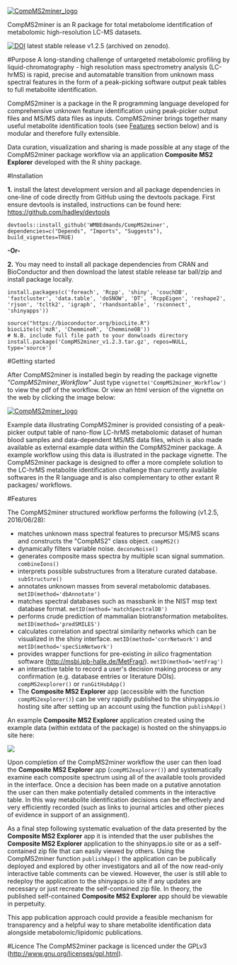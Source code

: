 [![CompMS2miner_logo](https://raw.githubusercontent.com/WMBEdmands/CompMS2miner/master/inst/shiny-apps/compMS2explorer/www/CompMS2minerLogoExApp.png)](http://bit.ly/28QOxj6)

CompMS2miner is an R package for total metabolome identification of metabolomic high-resolution LC-MS datasets.

[![DOI](https://zenodo.org/badge/doi/10.5281/zenodo.56582.svg)](http://dx.doi.org/10.5281/zenodo.56582)
latest stable release v1.2.5 (archived on zenodo).

#Purpose
A long-standing challenge of untargeted metabolomic profiling by liquid-chromatography - high resolution mass spectrometry analysis (LC-hrMS) is rapid, precise and automatable transition from unknown mass spectral features in the form of a peak-picking software output peak tables to full metabolite identification.

CompMS2miner is a package in the R programming language developed for comprehensive unknown feature identification using peak-picker output files and MS/MS data files as inputs. CompMS2miner brings together many useful metabolite identification tools (see [Features](#features) section below) and is modular and therefore fully extensible. 

Data curation, visualization and sharing is made possible at any stage of the CompMS2miner package workflow via an application **Composite MS2 Explorer** developed with the R shiny package.

#Installation

**1.** install the latest development version and all package dependencies in one-line of code directly from GitHub using the devtools package. First ensure devtools is installed, instructions can be found here: https://github.com/hadley/devtools
```{r}
devtools::install_github('WMBEdmands/CompMS2miner', dependencies=c("Depends", "Imports", "Suggests"), build_vignettes=TRUE)
```

**-Or-**

**2.** You may need to install all package dependencies from CRAN and BioConductor and then download the latest stable release tar ball/zip and install package locally.
```{r}
install.packages(c('foreach', 'Rcpp', 'shiny', 'couchDB', 'fastcluster', 'data.table', 'doSNOW', 'DT', 'RcppEigen', 'reshape2', 'rjson', 'tcltk2', 'igraph', 'rhandsontable', 'rsconnect', 'shinyapps'))
 
source("https://bioconductor.org/biocLite.R")
biocLite(c('mzR', 'ChemmineR', 'ChemmineOB'))
# N.B. include full file path to your donwloads directory
install.package('CompMS2miner_v1.2.3.tar.gz', repos=NULL, type='source')
```

#Getting started

After CompMS2miner is installed begin by reading the package vignette *"CompMS2miner_Workflow"*
Just type ```vignette('CompMS2miner_Workflow')``` to view the pdf of the workflow. Or view an html version of the vignette on the web by clicking the image below:

[![CompMS2miner_logo](https://raw.githubusercontent.com/WMBEdmands/CompMS2miner/master/inst/shiny-apps/compMS2explorer/www/CompMS2minerLogoTutorial.png)](http://bit.ly/28T06oN)

Example data illustrating CompMS2miner is provided consisting of a peak-picker output table of nano-flow LC-hrMS metabolomic dataset of human blood samples and data-dependent MS/MS data files, which is also made available as external example data within the CompMS2miner package. A example workflow using this data is illustrated in the package vignette. The CompMS2miner package is designed to offer a more complete solution to the LC-hrMS metabolite identification challenge than currently available softwares in the R language and is also complementary to other extant R packages/ workflows.

#Features

The CompMS2miner structured workflow performs the following (v1.2.5, 2016/06/28): 
* matches unknown mass spectral features to precursor MS/MS scans and constructs the "CompMS2" class object. ```compMS2()```
* dynamically filters variable noise. ```deconvNoise()```
* generates composite mass spectra by multiple scan signal summation. ```combineIons()```
* interprets possible substructures from a literature curated database. ```subStructure()```
* annotates unknown masses from several metabolomic databases. ```metID(method='dbAnnotate')```
* matches spectral databases such as massbank in the NIST msp text database format. ```metID(method='matchSpectralDB')```
* performs crude prediction of mammalian biotransformation metabolites. ```metID(method='predSMILES')```
* calculates correlation and spectral similarity networks which can be visualized in the shiny interface. ```metID(method='corrNetwork')``` and ```metID(method='specSimNetwork')```
* provides wrapper functions for pre-existing *in silico* fragmentation software (http://msbi.ipb-halle.de/MetFrag/). ```metID(method='metFrag')```
* an interactive table to record a user's decision making process or any confirmation (e.g. database entries or literature DOIs). ```compMS2explorer()``` or ```runGitHubApp()```
* The **Composite MS2 Explorer** app (accessible with the function ```compMS2explorer()```) can be very rapidly published to the shinyapps.io hosting site after setting up an account using the function ```publishApp()```

An example **Composite MS2 Explorer** application created using the example data (within extdata of the package) is hosted on the shinyapps.io site here: 

<a href="http://bit.ly/28QOxj6" target="blank"><img src="https://raw.githubusercontent.com/WMBEdmands/CompMS2miner/master/inst/shiny-apps/compMS2explorer/www/screenshotCompMS2explorer_260_120.png"/></a> 

Upon completion of the CompMS2miner workflow the user can then load the **Composite MS2 Explorer** app (```compMS2explorer()```) and systematically examine each composite spectrum using all of the available tools provided in the  interface. Once a decision has been made on a putative annotation the user can then make potentially detailed comments in the interactive table. In this way metabolite identification decisions can be effectively and very efficiently recorded (such as links to journal articles and other pieces of evidence in support of an assignment). 

As a final step following systematic evaluation of the data presented by the **Composite MS2 Explorer** app it is intended that the user publishes the **Composite MS2 Explorer** application  to the shinyapps.io site or as a self-contained zip file that can easily viewed by others. Using the CompMS2miner function ```publishApp()``` the application can be publically deployed and explored by other investigators and all of the now read-only interactive table comments can be viewed. However, the user is still able to redeploy the application to the shinyapps.io site if any updates are necessary or just recreate the self-contained zip file. In theory, the published self-contained **Composite MS2 Explorer** app should be viewable in perpetuity.

This app publication approach could provide a feasible mechanism for transparency and a helpful way to share metabolite identification data alongside metabolomic/lipidomic publications.

#Licence
The CompMS2miner package is licenced under the GPLv3 (http://www.gnu.org/licenses/gpl.html).

